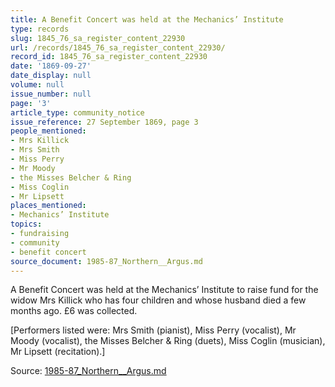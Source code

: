 ```yaml
---
title: A Benefit Concert was held at the Mechanics’ Institute
type: records
slug: 1845_76_sa_register_content_22930
url: /records/1845_76_sa_register_content_22930/
record_id: 1845_76_sa_register_content_22930
date: '1869-09-27'
date_display: null
volume: null
issue_number: null
page: '3'
article_type: community_notice
issue_reference: 27 September 1869, page 3
people_mentioned:
- Mrs Killick
- Mrs Smith
- Miss Perry
- Mr Moody
- the Misses Belcher & Ring
- Miss Coglin
- Mr Lipsett
places_mentioned:
- Mechanics’ Institute
topics:
- fundraising
- community
- benefit concert
source_document: 1985-87_Northern__Argus.md
---
```


A Benefit Concert was held at the Mechanics’ Institute to raise fund for the widow Mrs Killick who has four children and whose husband died a few months ago.  £6 was collected.

[Performers listed were: Mrs Smith (pianist), Miss Perry (vocalist), Mr Moody (vocalist), the Misses Belcher & Ring (duets), Miss Coglin (musician), Mr Lipsett (recitation).]

Source: [1985-87_Northern__Argus.md](/downloads/markdown/1985-87_Northern__Argus.md)
